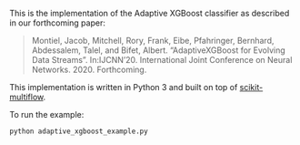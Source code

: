 This is the implementation of the Adaptive XGBoost classifier as described in
 our forthcoming paper:

> Montiel, Jacob, Mitchell, Rory, Frank, Eibe, Pfahringer, Bernhard, 
> Abdessalem, Talel, and Bifet, Albert. “AdaptiveXGBoost for Evolving 
> Data Streams”. In:IJCNN’20. International Joint Conference on Neural
> Networks. 2020. Forthcoming.

This implementation is written in Python 3 and built on top of 
[scikit-multiflow](https://github.com/scikit-multiflow/scikit-multiflow).

To run the example:

```shell
python adaptive_xgboost_example.py
```